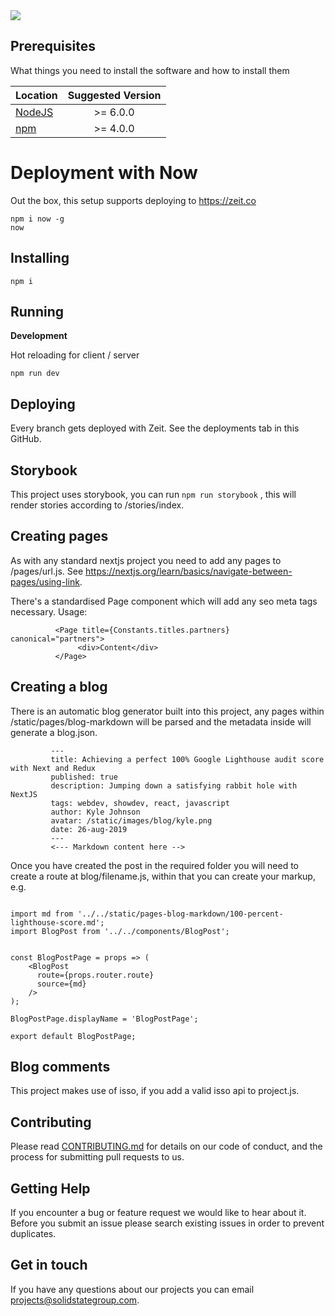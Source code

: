 <img src="http://g.recordit.co/TY8wciTsQH.gif"/>


## Prerequisites

What things you need to install the software and how to install them


| Location                                                     | Suggested Version       |
| -------------                                                |:-------------:|
| <a href="https://nodejs.org/en/">NodeJS</a>                     | >= 6.0.0 |
| <a href="https://nodejs.org/en/">npm</a>                        | >= 4.0.0 |

# Deployment with Now
Out the box, this setup supports deploying to https://zeit.co
```$xslt
npm i now -g
now
```

## Installing
```
npm i
```

## Running
**Development**

Hot reloading for client / server
```
npm run dev
```

## Deploying

Every branch gets deployed with Zeit. See the deployments tab in this GitHub.

## Storybook

This project uses storybook, you can run ```npm run storybook``` , this will render stories according to /stories/index.


## Creating pages

As with any standard nextjs project you need to add any pages to /pages/url.js. See https://nextjs.org/learn/basics/navigate-between-pages/using-link.

There's a standardised Page component which will add any seo meta tags necessary. Usage:

```$xslt
          <Page title={Constants.titles.partners} canonical="partners">
               <div>Content</div>
          </Page>
```


## Creating a blog

There is an automatic blog generator built into this project, any pages within /static/pages/blog-markdown will be parsed and the metadata inside will generate a blog.json.



```$xslt
         ---
         title: Achieving a perfect 100% Google Lighthouse audit score with Next and Redux
         published: true
         description: Jumping down a satisfying rabbit hole with NextJS
         tags: webdev, showdev, react, javascript
         author: Kyle Johnson
         avatar: /static/images/blog/kyle.png
         date: 26-aug-2019
         ---
         <--- Markdown content here -->
```

Once you have created the post in the required folder you will need to create a route at blog/filename.js, within that you can create your markup, e.g.

```$xslt

import md from '../../static/pages-blog-markdown/100-percent-lighthouse-score.md';
import BlogPost from '../../components/BlogPost';


const BlogPostPage = props => (
    <BlogPost
      route={props.router.route}
      source={md}
    />
);

BlogPostPage.displayName = 'BlogPostPage';

export default BlogPostPage;

```

## Blog comments

This project makes use of isso, if you add a valid isso api to project.js.

## Contributing

Please read [CONTRIBUTING.md](https://gist.github.com/kyle-ssg/c36a03aebe492e45cbd3eefb21cb0486) for details on our code of conduct, and the process for submitting pull requests to us.

## Getting Help

If you encounter a bug or feature request we would like to hear about it. Before you submit an issue please search existing issues in order to prevent duplicates.

## Get in touch

If you have any questions about our projects you can email <a href="mailto:projects@solidstategroup.com">projects@solidstategroup.com</a>.
